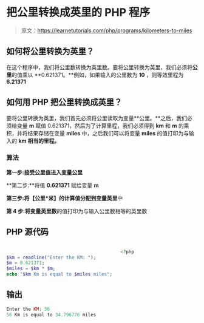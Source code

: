 # 把公里转换成英里的 PHP 程序

> 原文：<https://learnetutorials.com/php/programs/kilometers-to-miles>

## 如何将公里转换为英里？

在这个程序中，我们将公里数转换为英里数。要将公里转换为英里，我们必须将**公里**的值乘以 **0.621371。**例如，如果输入的公里数为 **10** ，则等效里程为 **6.21371**

## 如何用 PHP 把公里转换成英里？

要将公里转换为英里，我们首先必须将公里读取为变量**公里。**之后，我们必须给变量 **m** 赋值 0.621371，然后为了计算里程，我们必须得到 **km** 和 **m** 的乘积，并将结果存储在变量 **miles** 中，之后我们可以将变量 **miles** 的值打印为与输入的 **km 相当的里程。**

### 算法

**第一步:**接受公里值进入变量**公里**

**第二步:**将值 **0.621371** 赋给变量 **m**

**第三步:**将**【公里*米】**的计算值分配到变量**英里**中

**第 4 步:**将变量**英里数**的值打印为与输入公里数相等的英里数

## PHP 源代码

```php

                                          <?php
$km = readline("Enter the KM: ");
$m = 0.621371;
$miles = $km * $m;
echo "$km Km is equal to $miles miles";

```

## 输出

```php
Enter the KM: 56
56 Km is equal to 34.796776 miles
```